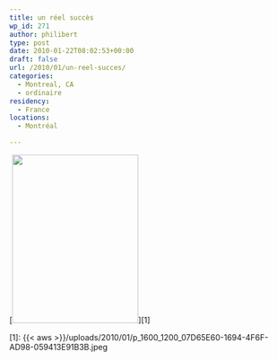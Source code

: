 ```yaml
---
title: un réel succès
wp_id: 271
author: philibert
type: post
date: 2010-01-22T08:02:53+00:00
draft: false
url: /2010/01/un-reel-succes/
categories:
  - Montreal, CA
  - ordinaire
residency:
  - France
locations:
  - Montréal

---
```

[<img class="alignnone size-full wp-image-364" src="{{< aws >}}/uploads/2010/01/p_1600_1200_07D65E60-1694-4F6F-AD98-059413E91B3B.jpeg" alt="" width="225" height="300" />][1]

 [1]: {{< aws >}}/uploads/2010/01/p_1600_1200_07D65E60-1694-4F6F-AD98-059413E91B3B.jpeg